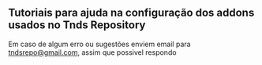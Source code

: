## Tutoriais para ajuda na configuração dos addons usados no Tnds Repository 

Em caso de algum erro ou sugestões enviem email para tndsrepo@gmail.com, assim que possivel respondo
